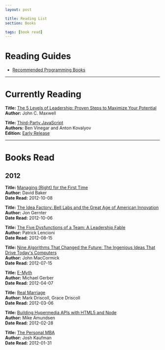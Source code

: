 ```yaml
---
layout: post

title: Reading List
section: Books

tags: [book read]
---
```


# Reading Guides

* [Recommended Programming Books](/books/recommend-programming.html)

----------

# Currently Reading

**Title:** [The 5 Levels of Leadership: Proven Steps to Maximize Your Potential](http://www.amazon.com/gp/product/159995365X?tag=servicebrook-20)<br/>
**Author:** John C. Maxwell<br/>

**Title:** [Third-Party JavaScript](http://www.amazon.com/gp/product/1617290548?tag=servicebrook-20)<br/>
**Authors:** Ben Vinegar and Anton Kovalyov<br/>
**Edition:** [Early Release](http://www.manning.com/vinegar/)

----------

# Books Read

## 2012

**Title:** [Managing (Right) for the First Time](http://www.amazon.com/gp/product/1605440027?tag=servicebrook-20)<br/>
**Author:** David Baker<br/>
**Date Read:** 2012-10-08<br/>

**Title:** [The Idea Factory: Bell Labs and the Great Age of American Innovation](http://www.amazon.com/gp/product/1594203288?tag=servicebrook-20)<br/>
**Author:** Jon Gernter<br/>
**Date Read:** 2012-10-06<br/>

**Title:** [The Five Dysfunctions of a Team: A Leadership Fable](http://www.amazon.com/gp/product/0787960756?tag=servicebrook-20)<br/>
**Author:** Patrick Lencioni<br/>
**Date Read:** 2012-08-15<br/>

**Title:** [Nine Algorithms That Changed the Future: The Ingenious Ideas That Drive Today's Computers](http://www.amazon.com/gp/product/B005Z67EI0?tag=servicebrook-20)<br/>
**Author:** John MacCormick<br/>
**Date Read:** 2012-07-15<br/>

**Title:** [E-Myth](http://www.amazon.com/gp/product/0887307280?tag=servicebrook-20)<br/>
**Author:** Michael Gerber<br/>
**Date Read:** 2012-04-07<br/>

**Title:** [Real Marriage](http://www.amazon.com/gp/product/140020383X?tag=servicebrook-20)<br/>
**Author:** Mark Driscoll, Grace Driscoll<br/>
**Date Read:** 2012-03-06<br/>

**Title:** [Building Hypermedia APIs with HTML5 and Node](http://www.amazon.com/gp/product/1449306578?tag=servicebrook-20)<br/>
**Author:** Mike Amundsen<br/>
**Date Read:** 2012-02-28<br/>

**Title:** [The Personal MBA](http://www.amazon.com/gp/product/1591845572?tag=servicebrook-20)<br/>
**Author:** Josh Kaufman<br/>
**Date Read:** 2012-01-31<br/>
